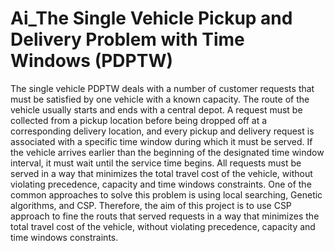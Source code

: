 # Ai_The Single Vehicle Pickup and Delivery Problem with Time Windows (PDPTW)

The single vehicle PDPTW deals with a number of customer requests that must be
satisfied by one vehicle with a known capacity. The route of the vehicle usually starts
and ends with a central depot. A request must be collected from a pickup location
before being dropped off at a corresponding delivery location, and every pickup and
delivery request is associated with a specific time window during which it must be
served. If the vehicle arrives earlier than the beginning of the designated time window
interval, it must wait until the service time begins. All requests must be served in a way
that minimizes the total travel cost of the vehicle, without violating precedence,
capacity and time windows constraints. One of the common approaches to solve this
problem is using local searching, Genetic algorithms, and CSP. Therefore, the aim of this
project is to use CSP approach to fine the routs that served requests in a way that
minimizes the total travel cost of the vehicle, without violating precedence, capacity and
time windows constraints.

